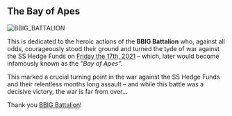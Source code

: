 ## The Bay of Apes

![BBIG_BATTALION](https://user-images.githubusercontent.com/10716803/147146977-c7738a01-3ca8-42dc-b534-5d1620bf1d1a.JPG)

This is dedicated to the heroic actions of the **BBIG Battalion** who, against all odds, courageously stood their ground and turned the tyde of war against the SS Hedge Funds on [Friday the 17th, 2021](https://www.reddit.com/r/BBIG/comments/rem91f/lasers_bbig_weekend_update_quarterly_futures/) – which, later would become infamously known as the *"Bay of Apes"*. 

This marked a crucial turning point in the war against the SS Hedge Funds and their relentless months long assault – and while this battle was a decisive victory, the war is far from over...

Thank you [BBIG Battalion](https://www.reddit.com/r/BBIG/)!
